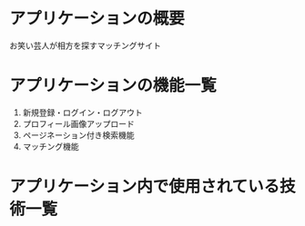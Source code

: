 <h1>アプリケーションの概要</h1>
<p>お笑い芸人が相方を探すマッチングサイト</p>

<h1>アプリケーションの機能一覧</h1>
<ol>
    <li>新規登録・ログイン・ログアウト</li>
    <li>プロフィール画像アップロード</li>
    <li>ページネーション付き検索機能</li>
    <li>マッチング機能</li>
</ol>

<h1>アプリケーション内で使用されている技術一覧</h1>

